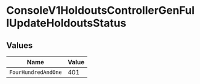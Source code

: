 # ConsoleV1HoldoutsControllerGenFullUpdateHoldoutsStatus


## Values

| Name                | Value               |
| ------------------- | ------------------- |
| `FourHundredAndOne` | 401                 |